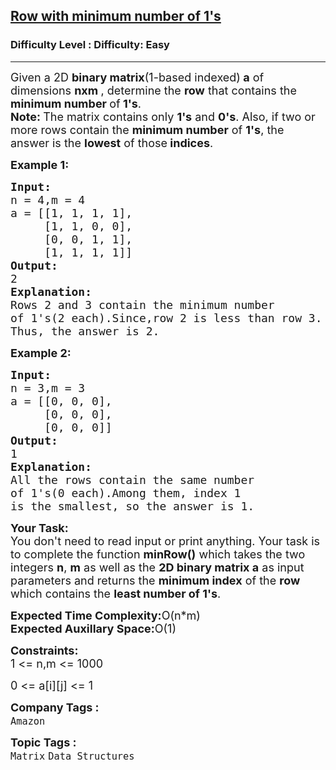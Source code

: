 <h2><a href="https://www.geeksforgeeks.org/problems/row-with-minimum-number-of-1s5430/1?page=1&category=Matrix&status=unsolved&sortBy=submissions">Row with minimum number of 1's</a></h2><h3>Difficulty Level : Difficulty: Easy</h3><hr><div class="problems_problem_content__Xm_eO"><p><span style="font-size: 18px;">Given a 2D <strong>binary matrix</strong>(1-based indexed)<strong> a</strong> of dimensions <strong>nxm </strong>, determine the <strong>row</strong> that contains the <strong>minimum number </strong>of<strong> 1's</strong>.<br><strong>Note: </strong>The matrix contains only <strong>1's</strong> and <strong>0's</strong>. Also, if two or more rows contain the <strong>minimum number</strong> of <strong>1's</strong>, the answer is the <strong>lowest</strong> of those<strong> indices</strong>.</span></p>
<p><strong><span style="font-size: 18px;">Example 1:</span></strong></p>
<pre><span style="font-size: 18px;"><strong>Input:</strong>
n = 4,m = 4
a = [[1, 1, 1, 1],<br>     [1, 1, 0, 0], <br>     [0, 0, 1, 1],<br>     [1, 1, 1, 1]]
<strong>Output:</strong>
2
<strong>Explanation:</strong>
Rows 2 and 3 contain the minimum number 
of 1's(2 each).Since,row 2 is less than row 3.
Thus, the answer is 2.</span></pre>
<p><strong><span style="font-size: 18px;">Example 2:</span></strong></p>
<pre><span style="font-size: 18px;"><strong>Input:</strong>
n = 3,m = 3
a = [[0, 0, 0],<br>     [0, 0, 0],<br>     [0, 0, 0]]
<strong>Output:</strong>
1
<strong>Explanation:</strong>
All the rows contain the same number 
of 1's(0 each).Among them, index 1 
is the smallest, so the answer is 1.</span></pre>
<p><span style="font-size: 18px;"><strong>Your Task:</strong><br>You don't need to read input or print anything. Your task is to complete the function <strong>minRow()</strong> which takes the two integers <strong>n</strong>,&nbsp;<strong>m</strong> as well as the <strong>2D binary matrix a</strong>&nbsp;as input parameters and returns the <strong>minimum index</strong> of the <strong>row</strong> which contains the <strong>least number of 1's</strong>.</span></p>
<p><span style="font-size: 18px;"><strong>Expected Time Complexity:</strong>O(n*m)<br><strong>Expected Auxillary Space:</strong>O(1)</span></p>
<p><span style="font-size: 18px;"><strong>Constraints:</strong><br>1 &lt;= n,m &lt;= 1000</span></p>
<p><span style="font-size: 18px;">0 &lt;= a[i][j] &lt;= 1</span></p></div><p><span style=font-size:18px><strong>Company Tags : </strong><br><code>Amazon</code>&nbsp;<br><p><span style=font-size:18px><strong>Topic Tags : </strong><br><code>Matrix</code>&nbsp;<code>Data Structures</code>&nbsp;